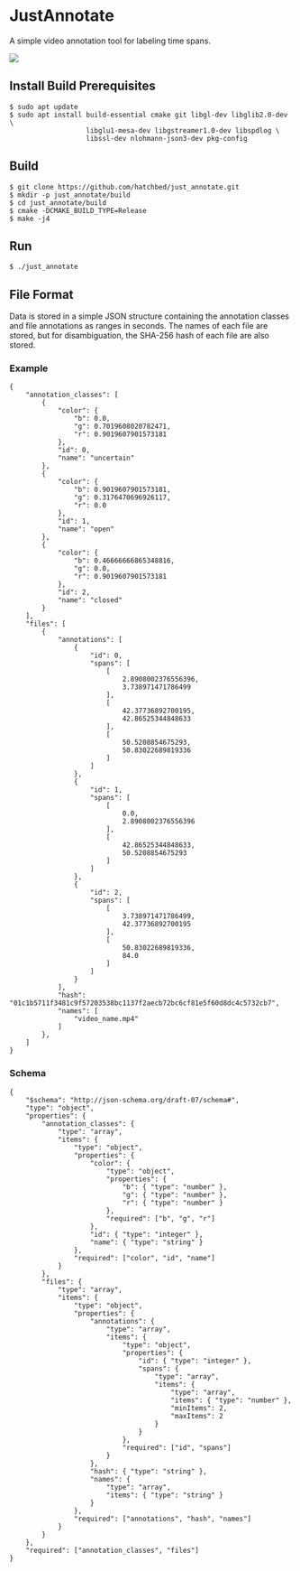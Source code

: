 # JustAnnotate

A simple video annotation tool for labeling time spans.

![](https://github.com/hatchbed/just_annotate/wiki/screenshot.png)

## Install Build Prerequisites

    $ sudo apt update
    $ sudo apt install build-essential cmake git libgl-dev libglib2.0-dev \
                       libglu1-mesa-dev libgstreamer1.0-dev libspdlog \
                       libssl-dev nlohmann-json3-dev pkg-config

## Build

    $ git clone https://github.com/hatchbed/just_annotate.git
    $ mkdir -p just_annotate/build
    $ cd just_annotate/build
    $ cmake -DCMAKE_BUILD_TYPE=Release
    $ make -j4 

## Run

    $ ./just_annotate

## File Format

Data is stored in a simple JSON structure containing the annotation classes and file annotations as ranges in seconds.
The names of each file are stored, but for disambiguation, the SHA-256 hash of each file are also stored.

### Example

    {
        "annotation_classes": [
            {
                "color": {
                    "b": 0.0,
                    "g": 0.7019608020782471,
                    "r": 0.9019607901573181
                },
                "id": 0,
                "name": "uncertain"
            },
            {
                "color": {
                    "b": 0.9019607901573181,
                    "g": 0.3176470696926117,
                    "r": 0.0
                },
                "id": 1,
                "name": "open"
            },
            {
                "color": {
                    "b": 0.46666666865348816,
                    "g": 0.0,
                    "r": 0.9019607901573181
                },
                "id": 2,
                "name": "closed"
            }
        ],
        "files": [
            {
                "annotations": [
                    {
                        "id": 0,
                        "spans": [
                            [
                                2.8908002376556396,
                                3.738971471786499
                            ],
                            [
                                42.37736892700195,
                                42.86525344848633
                            ],
                            [
                                50.5208854675293,
                                50.83022689819336
                            ]
                        ]
                    },
                    {
                        "id": 1,
                        "spans": [
                            [
                                0.0,
                                2.8908002376556396
                            ],
                            [
                                42.86525344848633,
                                50.5208854675293
                            ]
                        ]
                    },
                    {
                        "id": 2,
                        "spans": [
                            [
                                3.738971471786499,
                                42.37736892700195
                            ],
                            [
                                50.83022689819336,
                                84.0
                            ]
                        ]
                    }
                ],
                "hash": "01c1b5711f3481c9f57203538bc1137f2aecb72bc6cf81e5f60d8dc4c5732cb7",
                "names": [
                    "video_name.mp4"
                ]
            },
        ]
    }

### Schema

    {
        "$schema": "http://json-schema.org/draft-07/schema#",
        "type": "object",
        "properties": {
            "annotation_classes": {
                "type": "array",
                "items": {
                    "type": "object",
                    "properties": {
                        "color": {
                            "type": "object",
                            "properties": {
                                "b": { "type": "number" },
                                "g": { "type": "number" },
                                "r": { "type": "number" }
                            },
                            "required": ["b", "g", "r"]
                        },
                        "id": { "type": "integer" },
                        "name": { "type": "string" }
                    },
                    "required": ["color", "id", "name"]
                }
            },
            "files": {
                "type": "array",
                "items": {
                    "type": "object",
                    "properties": {
                        "annotations": {
                            "type": "array",
                            "items": {
                                "type": "object",
                                "properties": {
                                    "id": { "type": "integer" },
                                    "spans": {
                                        "type": "array",
                                        "items": {
                                            "type": "array",
                                            "items": { "type": "number" },
                                            "minItems": 2,
                                            "maxItems": 2
                                        }
                                    }
                                },
                                "required": ["id", "spans"]
                            }
                        },
                        "hash": { "type": "string" },
                        "names": {
                            "type": "array",
                            "items": { "type": "string" }
                        }
                    },
                    "required": ["annotations", "hash", "names"]
                }
            }
        },
        "required": ["annotation_classes", "files"]
    }
